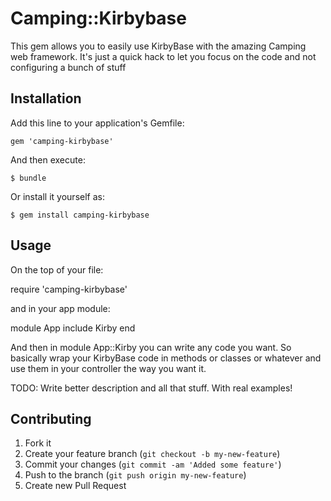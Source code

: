 # Camping::Kirbybase

This gem allows you to easily use KirbyBase with the amazing Camping web framework.
It's just a quick hack to let you focus on the code and not configuring a bunch of stuff

## Installation

Add this line to your application's Gemfile:

    gem 'camping-kirbybase'

And then execute:

    $ bundle

Or install it yourself as:

    $ gem install camping-kirbybase

## Usage

On the top of your file:

require 'camping-kirbybase'

and in your app module:

module App
include Kirby
end

And then in module App::Kirby you can
write any code you want. So basically wrap your
KirbyBase code in methods or classes or whatever and use
them in your controller the way you want it.

TODO: Write better description and all that stuff. With real examples!

## Contributing

1. Fork it
2. Create your feature branch (`git checkout -b my-new-feature`)
3. Commit your changes (`git commit -am 'Added some feature'`)
4. Push to the branch (`git push origin my-new-feature`)
5. Create new Pull Request
